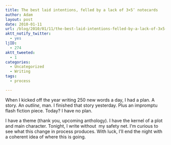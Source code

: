```yaml
---
title: The best laid intentions, felled by a lack of 3×5″ notecards
author: Adam
layout: post
date: 2010-01-11
url: /blog/2010/01/11/the-best-laid-intentions-felled-by-a-lack-of-3x5-notecards/
aktt_notify_twitter:
  - yes
ljID:
  - 274
aktt_tweeted:
  - 1
categories:
  - Uncategorized
  - Writing
tags:
  - process

---
```

When I kicked off the year writing 250 new words a day, I had a plan. A story. An _outline_, man. I finished that story yesterday. Plus an impromptu flash fiction piece. Today? I have no plan.

I have a theme (thank you, upcoming anthology). I have the kernel of a plot and main character. Tonight, I write without  my safety net. I&#8217;m curious to see what this change in process produces. With luck, I&#8217;ll end the night with a coherent idea of where this is going.
